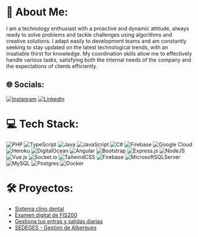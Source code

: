 # 💫 About Me:
I am a technology enthusiast with a proactive and dynamic attitude, always ready to solve problems and tackle challenges using algorithms and creative solutions. I adapt easily to development teams and am constantly seeking to stay updated on the latest technological trends, with an insatiable thirst for knowledge. My coordination skills allow me to effectively handle various tasks, satisfying both the internal needs of the company and the expectations of clients efficiently.


## 🌐 Socials:
[![Instagram](https://img.shields.io/badge/Instagram-%23E4405F.svg?logo=Instagram&logoColor=white)](https://instagram.com/juan.victor.bascope.castro) [![LinkedIn](https://img.shields.io/badge/LinkedIn-%230077B5.svg?logo=linkedin&logoColor=white)](https://linkedin.com/in/juan-victor-4a109b186) 

# 💻 Tech Stack:
![PHP](https://img.shields.io/badge/php-%23777BB4.svg?style=for-the-badge&logo=php&logoColor=white) ![TypeScript](https://img.shields.io/badge/typescript-%23007ACC.svg?style=for-the-badge&logo=typescript&logoColor=white) ![Java](https://img.shields.io/badge/java-%23ED8B00.svg?style=for-the-badge&logo=openjdk&logoColor=white) ![JavaScript](https://img.shields.io/badge/javascript-%23323330.svg?style=for-the-badge&logo=javascript&logoColor=%23F7DF1E) ![C#](https://img.shields.io/badge/c%23-%23239120.svg?style=for-the-badge&logo=csharp&logoColor=white) ![Firebase](https://img.shields.io/badge/firebase-%23039BE5.svg?style=for-the-badge&logo=firebase) ![Google Cloud](https://img.shields.io/badge/GoogleCloud-%234285F4.svg?style=for-the-badge&logo=google-cloud&logoColor=white) ![Heroku](https://img.shields.io/badge/heroku-%23430098.svg?style=for-the-badge&logo=heroku&logoColor=white) ![DigitalOcean](https://img.shields.io/badge/DigitalOcean-%230167ff.svg?style=for-the-badge&logo=digitalOcean&logoColor=white) ![Angular](https://img.shields.io/badge/angular-%23DD0031.svg?style=for-the-badge&logo=angular&logoColor=white) ![Bootstrap](https://img.shields.io/badge/bootstrap-%238511FA.svg?style=for-the-badge&logo=bootstrap&logoColor=white) ![Express.js](https://img.shields.io/badge/express.js-%23404d59.svg?style=for-the-badge&logo=express&logoColor=%2361DAFB) ![NodeJS](https://img.shields.io/badge/node.js-6DA55F?style=for-the-badge&logo=node.js&logoColor=white) ![Vue.js](https://img.shields.io/badge/vue.js-%2335495e.svg?style=for-the-badge&logo=vuedotjs&logoColor=%234FC08D) ![Socket.io](https://img.shields.io/badge/Socket.io-black?style=for-the-badge&logo=socket.io&badgeColor=010101) ![TailwindCSS](https://img.shields.io/badge/tailwindcss-%2338B2AC.svg?style=for-the-badge&logo=tailwind-css&logoColor=white) ![Firebase](https://img.shields.io/badge/Firebase-039BE5?style=for-the-badge&logo=Firebase&logoColor=white) ![MicrosoftSQLServer](https://img.shields.io/badge/Microsoft%20SQL%20Server-CC2927?style=for-the-badge&logo=microsoft%20sql%20server&logoColor=white) ![MySQL](https://img.shields.io/badge/mysql-%2300000f.svg?style=for-the-badge&logo=mysql&logoColor=white) ![Postgres](https://img.shields.io/badge/postgres-%23316192.svg?style=for-the-badge&logo=postgresql&logoColor=white) ![Docker](https://img.shields.io/badge/docker-%230db7ed.svg?style=for-the-badge&logo=docker&logoColor=white)

# 🛠️ Proyectos:

- [Sistema clino dental](https://clinica-dental-odontocion.web.app/#/) <!-- target="https://clinica-dental-odontocion.web.app/#/" -->
- [Examen digital de FIS200](https://play.google.com/store/apps/details?id=com.usfx.fis200) <!-- target="https://clinica-dental-odontocion.web.app/#/" -->
- [Gestiona tus entras y salidas diarias](https://play.google.com/store/apps/details?id=victor.app.apz) <!-- target="_blank" -->
- [SEDEGES - Gestion de Albergues](https://orbital-nuance-276718.web.app/#/admin/registros) <!-- target="_blank" -->

<!--
# 📊 GitHub Stats:
![](https://github-readme-stats.vercel.app/api?username=juanvictorbascopecastro&theme=dark&hide_border=false&include_all_commits=false&count_private=false)<br/>
![](https://github-readme-streak-stats.herokuapp.com/?user=juanvictorbascopecastro&theme=dark&hide_border=false)<br/>
![](https://github-readme-stats.vercel.app/api/top-langs/?username=juanvictorbascopecastro&theme=dark&hide_border=false&include_all_commits=false&count_private=false&layout=compact)
-->

